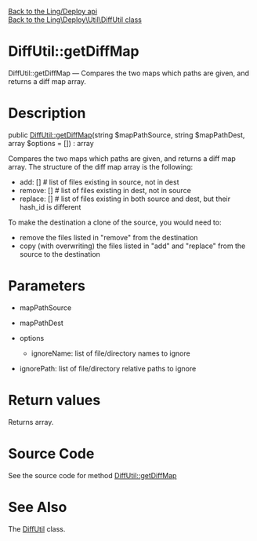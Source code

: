 [Back to the Ling/Deploy api](https://github.com/lingtalfi/Deploy/blob/master/doc/api/Ling/Deploy.md)<br>
[Back to the Ling\Deploy\Util\DiffUtil class](https://github.com/lingtalfi/Deploy/blob/master/doc/api/Ling/Deploy/Util/DiffUtil.md)


DiffUtil::getDiffMap
================



DiffUtil::getDiffMap — Compares the two maps which paths are given, and returns a diff map array.




Description
================


public [DiffUtil::getDiffMap](https://github.com/lingtalfi/Deploy/blob/master/doc/api/Ling/Deploy/Util/DiffUtil/getDiffMap.md)(string $mapPathSource, string $mapPathDest, array $options = []) : array




Compares the two maps which paths are given, and returns a diff map array.
The structure of the diff map array is the following:

- add: []       # list of files existing in source, not in dest
- remove: []    # list of files existing in dest, not in source
- replace: []   # list of files existing in both source and dest, but their hash_id is different


To make the destination a clone of the source, you would need to:

- remove the files listed in "remove" from the destination
- copy (with overwriting) the files listed in "add" and "replace" from the source to the destination




Parameters
================


- mapPathSource

    

- mapPathDest

    

- options

    - ignoreName: list of file/directory names to ignore
- ignorePath: list of file/directory relative paths to ignore


Return values
================

Returns array.








Source Code
===========
See the source code for method [DiffUtil::getDiffMap](https://github.com/lingtalfi/Deploy/blob/master/Util/DiffUtil.php#L38-L108)


See Also
================

The [DiffUtil](https://github.com/lingtalfi/Deploy/blob/master/doc/api/Ling/Deploy/Util/DiffUtil.md) class.



